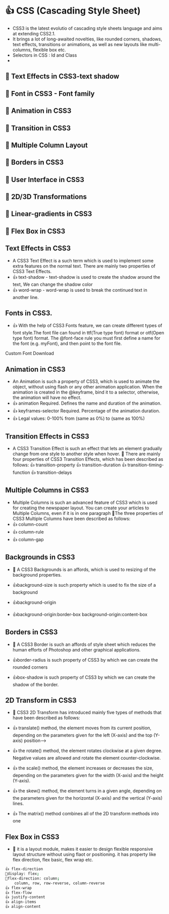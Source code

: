# 👍 CSS (Cascading Style Sheet)
* CSS3 is the latest evolutio of cascading style sheets language and aims at extending CSS2.1.
* It brings a lot of long-awaited novelties, like rounded corners, shadows, text effects, transitions or animations, as well as new layouts like multi-columns, flexible box etc.
* Selectors in CSS : Id and Class
* 
## 🥇 Text Effects in CSS3-text shadow
## 🥇 Font in CSS3 - Font family
## 🥇 Animation in CSS3
## 🥇 Transition in CSS3
## 🥇 Multiple Column Layout
## 🥇 Borders in CSS3
## 🥇 User Interface in CSS3
## 🥇 2D/3D Transformations
## 🥇 Linear-gradients in CSS3
## 🥇 Flex Box in CSS3

## Text Effects in CSS3
* A CSS3 Text Effect is a such term which is used to implement some extra features on the normal text. There are mainly two properties of CSS3
Text Effects.
* 👍  text-shadow - text-shadow is used to create the shadow around the text, We can change the shadow color 
* 👍  word-wrap - word-wrap is used to break the continued text in another line.

## Fonts in CSS3.
* 👍 With the help of CSS3 Fonts feature, we can create different types of font style.The font file can found in ttf(True type font) format or otf(Open type font) format. The @font-face rule you must first define a name for the font (e.g. myFont), and then point to the font file.

Custom Font Download

## Animation in CSS3 
* An Animation is such a property of CSS3, which is used to animate the object, without using flash or any other animation application. When the animation is created in the @keyframe, bind it to a selector, otherwise, the animation will have no effect.
* 👍 animation   Required. Defines the name and duration of the animation.
* 👍 keyframes-selector Required. Percentage of the animation duration.
* 👍 Legal values: 0-100% from (same as 0%) to (same as 100%)


## Transition Effects in CSS3 
* A CSS3 Transition Effect is such an effect that lets an element gradually change from one style to another style when hover.
💯 There are mainly four properties of CSS3 Transition Effects, which has been described as follows:
👍 transition-property
👍 transition-duration
👍 transition-timing-function
👍 transition-delays

## Multiple Columns in CSS3 
* Multiple Columns is such an advanced feature of CSS3 which is used for creating the newspaper layout. You can create your articles to Multiple Columns, even if it is in one paragraph
💯The three properties of CSS3 Multiple Columns have been described as follows:
* 👍 column-count
* 👍 column-rule
* 👍 column-gap


## Backgrounds in CSS3 
* 💯 A CSS3 Backgrounds is an affords, which is used to resizing of the background properties. 

* 👍background-size is such property which is used to fix the size of a background
* 👍background-origin
* 👍background-origin:border-box background-origin:content-box

## Borders in CSS3 
* 💯 A CSS3 Border is such an affords of style sheet which reduces the human efforts of Photoshop and other graphical applications. 

* 👍border-radius is such property of CSS3 by which we can create the rounded corners
* 👍box-shadow is such property of CSS3 by which we can create the shadow of the border.


## 2D Transform in CSS3 
* 🔢 CSS3 2D Transform has introduced mainly five types of methods that have been described as follows:

* 👍 translate() method, the element moves from its current position, depending on the parameters given for the left (X-axis) and the top (Y-axis) position-->

* 👍 the rotate() method, the element rotates clockwise at a given degree. Negative values are allowed and rotate the element counter-clockwise.

* 👍 the scale() method, the element increases or decreases the size, depending on the parameters given for the width (X-axis) and the height (Y-axis).

* 👍 the skew() method, the element turns in a given angle, depending on the parameters given for the horizontal (X-axis) and the vertical (Y-axis) lines.

* 👍 The matrix() method combines all of the 2D transform methods into one


## Flex Box in CSS3
* 🥈 it is a layout module, makes it easier to design flexible responsive layout structure without using flaot or positioning.
 it has property like flex direction, flex basic, flex wrap etc.

```bash
👍 flex-direction
💯display: flex;
💯flex-direction: column;
    column, row, row-reverse, column-reverse
👍 flex-wrap
👍 flex-flow
👍 justify-content
👍 align-items
👍 align-content
```